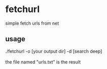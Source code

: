 # fetchurl
simple fetch urls from net

## usage
./fetchurl -o [your output dir] -d [search deep]
<br>
<br>
the file named "urls.txt" is the result
